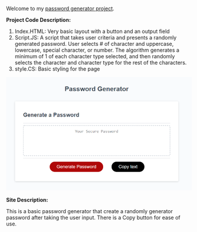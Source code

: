 Welcome to my [password generator project](https://lukeajcole.github.io/W3_PasswordGen_LAJC/). 

**Project Code Description:**

1. Index.HTML: Very basic layout with a button and an output field
1. Script.JS: A script that takes user criteria and presents a randomly generated password. User selects # of character and uppercase, lowercase, special character, or number. The algorithm generates a minimum of 1 of each character type selected, and then randomly selects the character and character type for the rest of the characters.
1. style.CS: Basic styling for the page

![Website Image](PSWD_GEN.PNG)


**Site Description:**

This is a basic password generator that create a randomly generator password after taking the user input. There is a Copy button for ease of use.

